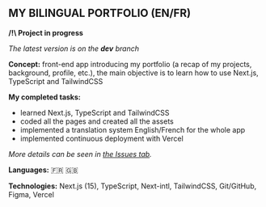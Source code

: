 ## MY BILINGUAL PORTFOLIO (EN/FR)

**/!\ Project in progress**

_The latest version is on the **dev** branch_

**Concept:** front-end app introducing my portfolio (a recap of my projects, background, profile, etc.), the main objective is to learn how to use Next.js, TypeScript and TailwindCSS

**My completed tasks:** 
- learned Next.js, TypeScript and TailwindCSS
- coded all the pages and created all the assets
- implemented a translation system English/French for the whole app
- implemented continuous deployment with Vercel

*More details can be seen in <a href="https://github.com/Alice-Berthelot/portfolio/issues">the Issues tab</a>.*

**Languages:** 🇫🇷 🇬🇧

**Technologies:** Next.js (15), TypeScript, Next-intl, TailwindCSS, Git/GitHub, Figma, Vercel
